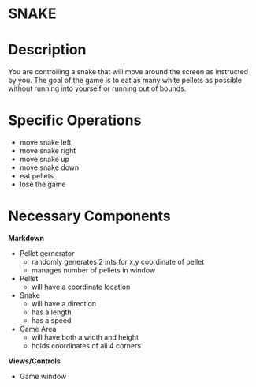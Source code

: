 SNAKE
=====================

Description
=====================
You are controlling a snake that will move around the screen as instructed by you.  The goal of the game is to eat as many white pellets as possible without running into yourself or running out of bounds.

Specific Operations
=====================

* move snake left
* move snake right
* move snake up
* move snake down
* eat pellets
* lose the game

Necessary Components
=====================

**Markdown**
* Pellet gernerator
  * randomly generates 2 ints for x,y coordinate of pellet
  * manages number of pellets in window
* Pellet
  * will have a coordinate location
* Snake
  * will have a direction
  * has a length
  * has a speed
* Game Area
  * will have both a width and height
  * holds coordinates of all 4 corners

**Views/Controls**
* Game window
